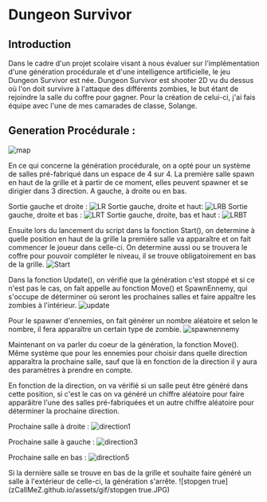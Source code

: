 # Dungeon Survivor

## Introduction

Dans le cadre d'un projet scolaire visant à nous évaluer sur l'implémentation d'une génération procédurale et d'une intelligence artificielle, le jeu Dungeon Survivor est née.
Dungeon Survivor est shooter 2D vu du dessus où l'on doit survivre à l'attaque des différents zombies, le but étant de rejoindre la salle du coffre pour gagner.
Pour la création de celui-ci, j'ai fais équipe avec l'une de mes camarades de classe, Solange.

## Generation Procédurale :

![map](zCallMeZ.github.io/assets/gif/map.gif)

En ce qui concerne la génération procédurale, on a opté pour un système de salles pré-fabriqué dans un espace de 4 sur 4. La première salle spawn en haut de la grille et à partir de ce moment, elles peuvent spawner et se dirigier dans 3 direction. A gauche, à droite ou en bas. 

Sortie gauche et droite :
![LR](zCallMeZ.github.io/assets/gif/LR.JPG)
Sortie gauche, droite et haut:
![LRB](zCallMeZ.github.io/assets/gif/LRB.JPG)
Sortie gauche, droite et bas : 
![LRT](zCallMeZ.github.io/assets/gif/LRT.JPG)
Sortie gauche, droite, bas et haut :
![LRBT](zCallMeZ.github.io/assets/gif/LRBT.JPG)


Ensuite lors du lancement du script dans la fonction Start(), on determine à quelle position en haut de la grille la première salle va apparaître et on fait commencer le joueur dans celle-ci. On determine aussi ou se trouvera le coffre pour pouvoir compléter le niveau, il se trouve obligatoirement en bas de la grille. 
![Start](zCallMeZ.github.io/assets/gif/Start.JPG)


Dans la fonction Update(), on vérifié que la génération c'est stoppé et si ce n'est pas le cas, on fait appelle au fonction Move() et SpawnEnnemy, qui s'occupe de déterminer où seront les prochaines salles et faire appaître les zombies à l'intérieur. 
![update](zCallMeZ.github.io/assets/gif/update.JPG)

Pour le spawner d'ennemies, on fait générer un nombre aléatoire et selon le nombre, il fera apparaître un certain type de zombie. 
![spawnennemy](zCallMeZ.github.io/assets/gif/spawnennemy.JPG)

Maintenant on va parler du coeur de la génération, la fonction Move(). Même système que pour les ennemies pour choisir dans quelle direction apparaîtra la prochaine salle, sauf que là en fonction de la direction il y aura des paramètres à prendre en compte.

En fonction de la direction, on va vérifié si un salle peut être généré dans cette position, si c'est le cas on va généré un chiffre aléatoire pour faire apparâitre l'une des salles pré-fabriquées et un autre chiffre aléatoire pour déterminer la prochaine direction. 

Prochaine salle à droite : 
![direction1](zCallMeZ.github.io/assets/gif/direction1.JPG)

Prochaine salle à gauche :
![direction3](zCallMeZ.github.io/assets/gif/direction3.JPG)

Prochaine salle en bas :
![direction5](zCallMeZ.github.io/assets/gif/direction5.JPG)

Si la dernière salle se trouve en bas de la grille et souhaite faire généré un salle à l'extérieur de celle-ci, la génération s'arrête.
![stopgen true](zCallMeZ.github.io/assets/gif/stopgen true.JPG)
